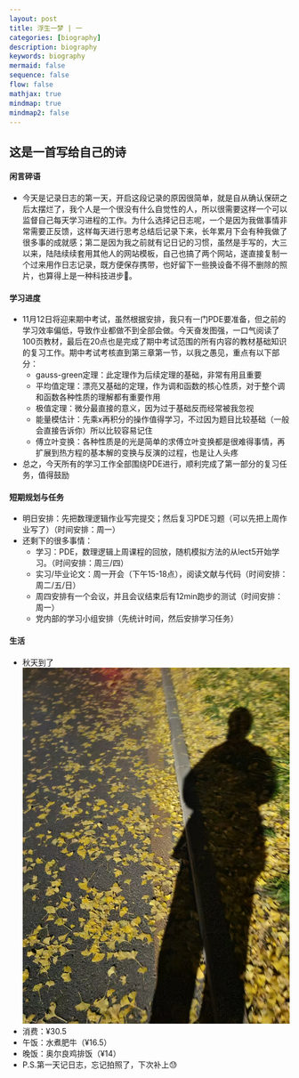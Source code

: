```yaml
---
layout: post
title: 浮生一梦 | 一
categories: [biography]
description: biography
keywords: biography
mermaid: false
sequence: false
flow: false
mathjax: true
mindmap: true
mindmap2: false
---
```

## 这是一首写给自己的诗

#### 闲言碎语
 - 今天是记录日志的第一天，开启这段记录的原因很简单，就是自从确认保研之后太摆烂了，我个人是一个很没有什么自觉性的人，所以很需要这样一个可以监督自己每天学习进程的工作。为什么选择记日志呢，一个是因为我做事情非常需要正反馈，这样每天进行思考总结后记录下来，长年累月下会有种我做了很多事的成就感；第二是因为我之前就有记日记的习惯，虽然是手写的，大三以来，陆陆续续套用其他人的网站模板，自己也搞了两个网站，遂直接复制一个过来用作日志记录，既方便保存携带，也好留下一些换设备不得不删除的照片，也算得上是一种科技进步🐶。

#### 学习进度
 - 11月12日将迎来期中考试，虽然根据安排，我只有一门PDE要准备，但之前的学习效率偏低，导致作业都做不到全部会做。今天奋发图强，一口气阅读了100页教材，最后在20点也是完成了期中考试范围的所有内容的教材基础知识的复习工作。期中考试考核直到第三章第一节，以我之愚见，重点有以下部分：
   - gauss-green定理：此定理作为后续定理的基础，非常有用且重要
   - 平均值定理：漂亮又基础的定理，作为调和函数的核心性质，对于整个调和函数各种性质的理解都有重要作用
   - 极值定理：微分最直接的意义，因为过于基础反而经常被我忽视
   - 能量模估计：先乘x再积分的操作值得学习，不过因为题目比较基础（一般会直接告诉你）所以比较容易记住
   - 傅立叶变换：各种性质是的光是简单的求傅立叶变换都是很难得事情，再扩展到热方程的基本解的变换与反演的过程，也是让人头疼
- 总之，今天所有的学习工作全部围绕PDE进行，顺利完成了第一部分的复习任务，值得鼓励

#### 短期规划与任务

- 明日安排：先把数理逻辑作业写完提交；然后复习PDE习题（可以先把上周作业写了）（时间安排：周一）
- 还剩下的很多事情：
   - 学习：PDE，数理逻辑上周课程的回放，随机模拟方法的从lect5开始学习。（时间安排：周三/四）
   - 实习/毕业论文：周一开会（下午15-18点），阅读文献与代码（时间安排：周二/五/日）
   - 周四安排有一个会议，并且会议结束后有12min跑步的测试（时间安排：周一）
   - 党内部的学习小组安排（先统计时间，然后安排学习任务）  
  
#### 生活
 - 秋天到了
![秋天到了](/images/20241110_1.jpg)
 -  消费：¥30.5
   - 午饭：水煮肥牛（¥16.5）
   - 晚饭：奥尔良鸡排饭（¥14）
   - P.S.第一天记日志，忘记拍照了，下次补上😓
  